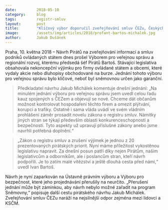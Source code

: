 ```yaml
---
date:         2018-05-10
category:     blog
tags:         registr-smluv
layout:       post
title:        "Klíčový výbor doporučil zveřejňování smluv ČEZu, Českých drah a dalších státních firem"
image:        /assets/img/articles/2018/profant-bartos-michalek.jpg
author:       Jakub Dušánek
---
```


 
Praha, 10. května 2018 – Návrh Pirátů na zveřejňování informací a smluv podniků ovládaných státem dnes prošel Výborem pro veřejnou správu a regionální rozvoj, kterému předsedá šéf Pirátů Bartoš. Stávající legislativa obsahovala nekoncepční výjimku pro firmy ovládané státem a obcemi, které vydaly akcie nebo dluhopisy obchodované na burze. Jednání tohoto výboru pro veřejnou správu bylo klíčové, neboť byl sněmovnou určen jako garanční.
 
> Předkladatel návrhu Jakub Michálek komentuje dnešní jednání: „Na minulém jednání výboru pro veřejnou správu jsem uvedl celou řadu kauz spojených s ČEZem a objevují se nové. Chceme dát občanům možnost kontrolovat hospodaření těchto firem a omezit plýtvání, korupci a trafiky. Ostatně i sama vláda uvádí ve svém vládním prohlášení záměr prosadit novelu zákona o registru smluv. Námitky jiných stran se týkají především oblasti konkurenceschopnosti a bezpečnosti. Tyto aspekty už upravují příslušné zákony anebo jsme navrhli potřebná doplnění.“
 
> „Zákon o registru smluv a zrušení výjimek je jednou z 20 prezentovaných pirátských priorit. Nyní máme příležitost vykostěnou legislativu napravit. Za dnešní posun patří díky nejen Pirátům, našim legislativcům a odborníkům, ale i poslancům stran, kteří návrh podpořili. Je to zatím malé vítězství a ještě dlouhá cesta před námi,“ uvedl Ivan Bartoš.
 
Návrh je nyní zaparkován na Ústavně právním výboru a Výboru pro bezpečnost, které jeho projednávání přerušily na neurčito. „Přerušení jednání může být záminkou, aby návrh nebylo možné zařadit na program Sněmovny,“ popisuje další cestu pirátského návrhu Jakub Michálek. Zveřejňování smluv ČEZu naráží na nejsilnější odpor zejména mezi lidovci a KSČM.